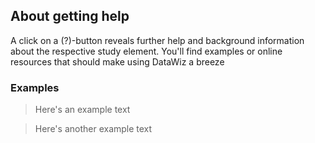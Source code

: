 ## About getting help

A click on a (?)-button reveals further help and background information about the respective study element. You'll find examples or online resources that should make using DataWiz a breeze

### Examples

> Here's an example text

> Here's another example text
